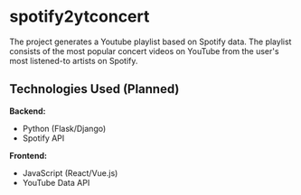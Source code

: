 # spotify2ytconcert
The project generates a Youtube playlist based on Spotify data. The playlist consists of the most popular concert videos on YouTube from the user's most listened-to artists on Spotify.

## Technologies Used (Planned)

**Backend:**
- Python (Flask/Django) 
- Spotify API

**Frontend:**
- JavaScript (React/Vue.js) 
- YouTube Data API
